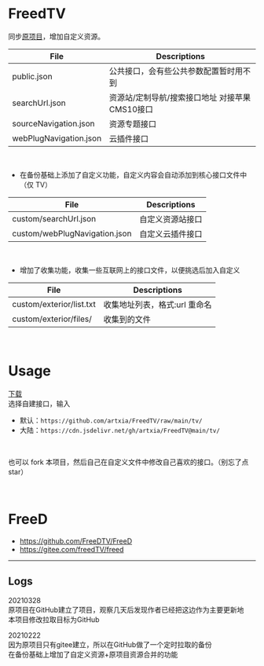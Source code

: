 # FreedTV

同步[原项目](https://github.com/FreeDTV/FreeD)，增加自定义资源。<br>

File | Descriptions 
-- | -- 
public.json | 公共接口，会有些公共参数配置暂时用不到
searchUrl.json | 资源站/定制导航/搜索接口地址 对接苹果CMS10接口
sourceNavigation.json | 资源专题接口
webPlugNavigation.json | 云插件接口

<br>

- 在备份基础上添加了自定义功能，自定义内容会自动添加到核心接口文件中（仅 TV） <br>

File | Descriptions 
-- | -- 
custom/searchUrl.json | 自定义资源站接口
custom/webPlugNavigation.json | 自定义云插件接口

<br>

- 增加了收集功能，收集一些互联网上的接口文件，以便挑选后加入自定义 <br>

File | Descriptions 
-- | -- 
custom/exterior/list.txt | 收集地址列表，格式:url 重命名
custom/exterior/files/ | 收集到的文件

<br>

# Usage

[下载](https://wwi.lanzoui.com/b025mpw7e) <br>
选择自建接口，输入 
- 默认：`https://github.com/artxia/FreedTV/raw/main/tv/`
- 大陆：`https://cdn.jsdelivr.net/gh/artxia/FreedTV@main/tv/`

<br>

也可以 fork 本项目，然后自己在自定义文件中修改自己喜欢的接口。（别忘了点 star）

<br>

# FreeD

- https://github.com/FreeDTV/FreeD
- https://gitee.com/freedTV/freed

---

## Logs

20210328 <br>
原项目在GitHub建立了项目，观察几天后发现作者已经把这边作为主要更新地 <br>
本项目修改拉取目标为GitHub

20210222 <br>
因为原项目只有gitee建立，所以在GitHub做了一个定时拉取的备份 <br>
在备份基础上增加了自定义资源+原项目资源合并的功能
